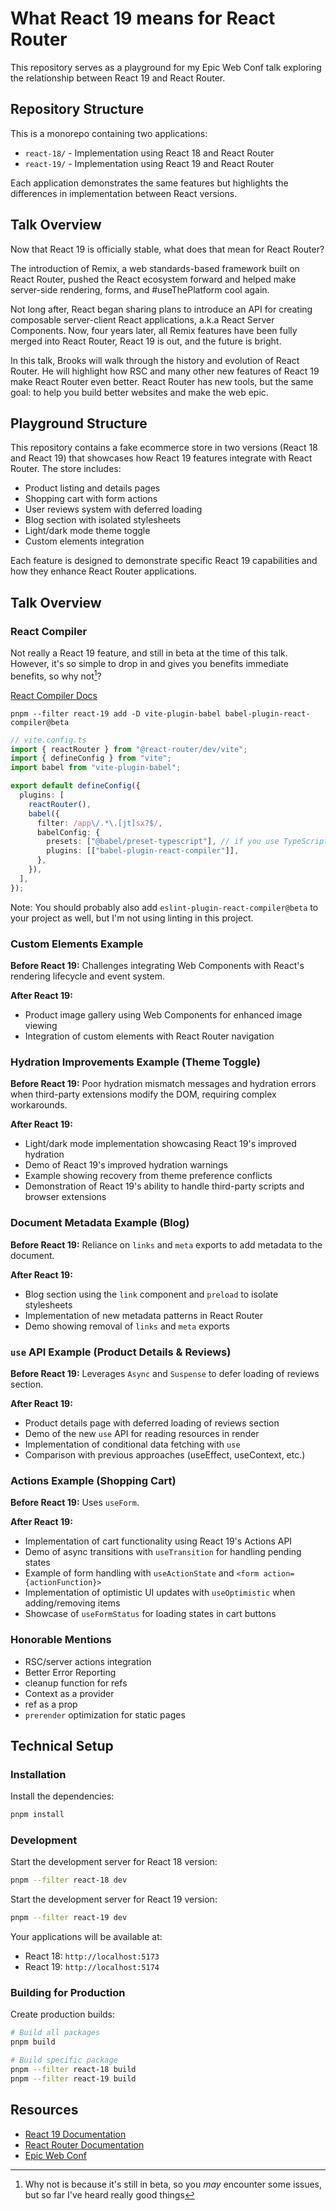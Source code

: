 # What React 19 means for React Router

This repository serves as a playground for my Epic Web Conf talk exploring the relationship between React 19 and React Router.

## Repository Structure

This is a monorepo containing two applications:

- `react-18/` - Implementation using React 18 and React Router
- `react-19/` - Implementation using React 19 and React Router

Each application demonstrates the same features but highlights the differences in implementation between React versions.

## Talk Overview

Now that React 19 is officially stable, what does that mean for React Router?

The introduction of Remix, a web standards-based framework built on React Router, pushed the React ecosystem forward and helped make server-side rendering, forms, and #useThePlatform cool again.

Not long after, React began sharing plans to introduce an API for creating composable server-client React applications, a.k.a React Server Components. Now, four years later, all Remix features have been fully merged into React Router, React 19 is out, and the future is bright.

In this talk, Brooks will walk through the history and evolution of React Router. He will highlight how RSC and many other new features of React 19 make React Router even better. React Router has new tools, but the same goal: to help you build better websites and make the web epic.

## Playground Structure

This repository contains a fake ecommerce store in two versions (React 18 and React 19) that showcases how React 19 features integrate with React Router. The store includes:

- Product listing and details pages
- Shopping cart with form actions
- User reviews system with deferred loading
- Blog section with isolated stylesheets
- Light/dark mode theme toggle
- Custom elements integration

Each feature is designed to demonstrate specific React 19 capabilities and how they enhance React Router applications.

## Talk Overview

### React Compiler

Not really a React 19 feature, and still in beta at the time of this talk. However, it's so simple to drop in and gives you benefits immediate benefits, so why not[^1]?

[React Compiler Docs](https://react.dev/learn/react-compiler)

```shell
pnpm --filter react-19 add -D vite-plugin-babel babel-plugin-react-compiler@beta
```

```ts
// vite.config.ts
import { reactRouter } from "@react-router/dev/vite";
import { defineConfig } from "vite";
import babel from "vite-plugin-babel";

export default defineConfig({
  plugins: [
    reactRouter(),
    babel({
      filter: /app\/.*\.[jt]sx?$/,
      babelConfig: {
        presets: ["@babel/preset-typescript"], // if you use TypeScript
        plugins: [["babel-plugin-react-compiler"]],
      },
    }),
  ],
});
```

Note: You should probably also add `eslint-plugin-react-compiler@beta` to your project as well, but I'm not using linting in this project.

[^1]: Why not is because it's still in beta, so you _may_ encounter some issues, but so far I've heard really good things

### Custom Elements Example

**Before React 19:** Challenges integrating Web Components with React's rendering lifecycle and event system.

**After React 19:**

- Product image gallery using Web Components for enhanced image viewing
- Integration of custom elements with React Router navigation

### Hydration Improvements Example (Theme Toggle)

**Before React 19:** Poor hydration mismatch messages and hydration errors when third-party extensions modify the DOM, requiring complex workarounds.

**After React 19:**

- Light/dark mode implementation showcasing React 19's improved hydration
- Demo of React 19's improved hydration warnings
- Example showing recovery from theme preference conflicts
- Demonstration of React 19's ability to handle third-party scripts and browser extensions

### Document Metadata Example (Blog)

**Before React 19:** Reliance on `links` and `meta` exports to add metadata to the document.

**After React 19:**

- Blog section using the `link` component and `preload` to isolate stylesheets
- Implementation of new metadata patterns in React Router
- Demo showing removal of `links` and `meta` exports

### `use` API Example (Product Details & Reviews)

**Before React 19:** Leverages `Async` and `Suspense` to defer loading of reviews section.

**After React 19:**

- Product details page with deferred loading of reviews section
- Demo of the new `use` API for reading resources in render
- Implementation of conditional data fetching with `use`
- Comparison with previous approaches (useEffect, useContext, etc.)

### Actions Example (Shopping Cart)

**Before React 19:** Uses `useForm`.

**After React 19:**

- Implementation of cart functionality using React 19's Actions API
- Demo of async transitions with `useTransition` for handling pending states
- Example of form handling with `useActionState` and `<form action={actionFunction}>`
- Implementation of optimistic UI updates with `useOptimistic` when adding/removing items
- Showcase of `useFormStatus` for loading states in cart buttons

### Honorable Mentions

- RSC/server actions integration
- Better Error Reporting
- cleanup function for refs
- Context as a provider
- ref as a prop
- `prerender` optimization for static pages

## Technical Setup

### Installation

Install the dependencies:

```bash
pnpm install
```

### Development

Start the development server for React 18 version:

```bash
pnpm --filter react-18 dev
```

Start the development server for React 19 version:

```bash
pnpm --filter react-19 dev
```

Your applications will be available at:

- React 18: `http://localhost:5173`
- React 19: `http://localhost:5174`

### Building for Production

Create production builds:

```bash
# Build all packages
pnpm build

# Build specific package
pnpm --filter react-18 build
pnpm --filter react-19 build
```

## Resources

- [React 19 Documentation](https://react.dev/)
- [React Router Documentation](https://reactrouter.com/)
- [Epic Web Conf](https://epicweb.dev/conf)
